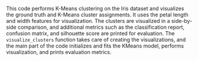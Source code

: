This code performs K-Means clustering on the Iris dataset and visualizes the ground truth and K-Means cluster assignments. It uses the petal length and width features for visualization. The clusters are visualized in a side-by-side comparison, and additional metrics such as the classification report, confusion matrix, and silhouette score are printed for evaluation. The `visualize_clusters` function takes care of creating the visualizations, and the main part of the code initializes and fits the KMeans model, performs visualization, and prints evaluation metrics.
